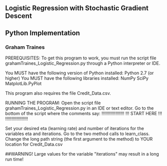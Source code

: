
## Logistic Regression with Stochastic Gradient Descent
## Python Implementation

### Graham Traines

PREREQUISITES:
To get this program to work, you must run the script file 
	grahamTraines_Logistic_Regression.py through a Python interpreter or IDE.

You MUST have the following version of Python installed:
	Python 2.7 (or higher)
You MUST have the following libraries installed:
	NumPy
	SciPy
	MatplotLib.PyPlot
	
This program also requires the file Credit_Data.csv.

RUNNING THE PROGRAM:
Open the script file grahamTraines_Logistic_Regression.py in an IDE or text editor.
Go to the bottom of the script where the comments say: 
!!!!!!!!!!!!!!!!!!
!!! START HERE !!!
!!!!!!!!!!!!!!!!!!

Set your desired eta (learning rate) and number of iterations for the variables eta and iterations.
Go to the two method calls to learn_class.
Change the long path string (the first argument to the method) to YOUR location for Credit_Data.csv

##WARNING!
Large values for the variable "iterations" may result in a long run time!

